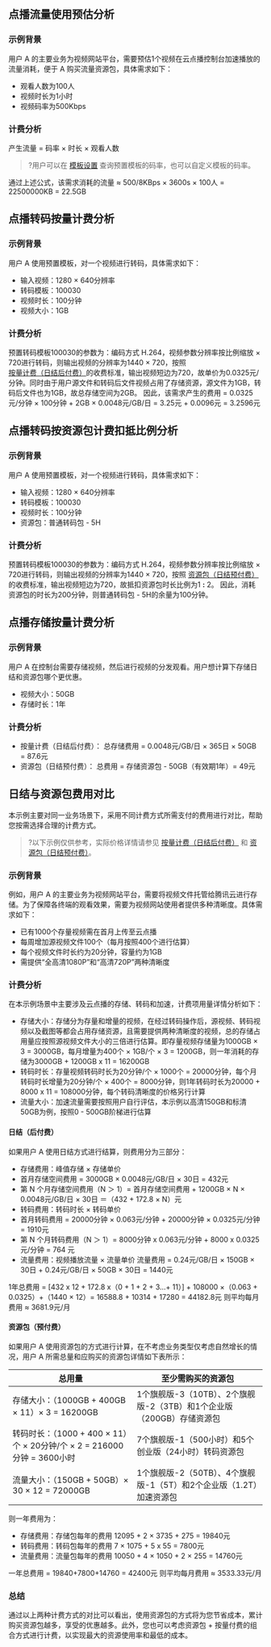 
## 点播流量使用预估分析
### 示例背景
用户 A 的主要业务为视频网站平台，需要预估1个视频在云点播控制台加速播放的流量消耗，便于 A 购买流量资源包，具体需求如下：

- 观看人数为100人
- 视频时长为1小时
- 视频码率为500Kbps

### 计费分析
产生流量 = 码率 × 时长 × 观看人数
>?用户可以在 [模板设置](https://cloud.tencent.com/document/product/266/33818) 查询预置模板的码率，也可以自定义模板的码率。

通过上述公式，该需求消耗的流量 ≈ 500/8KBps × 3600s × 100人 = 22500000KB = 22.5GB



## 点播转码按量计费分析
### 示例背景
用户 A 使用预置模板，对一个视频进行转码，具体需求如下：

- 输入视频：1280 × 640分辨率
- 转码模板：100030
- 视频时长：100分钟
- 视频大小：1GB

### 计费分析
预置转码模板100030的参数为：编码方式 H.264，视频参数分辨率按比例缩放 × 720进行转码，则输出视频的分辨率为1440 × 720，按照 [按量计费（日结后付费）](https://cloud.tencent.com/document/product/266/14666#.E6.99.AE.E9.80.9A.E8.BD.AC.E7.A0.81)的收费标准，输出视频短边为720，故单价为0.0325元/分钟。同时由于用户源文件和转码后文件视频占用了存储资源，源文件为1GB，转码后文件也为1GB，故总存储空间为2GB。
因此，该需求产生的费用 = 0.0325元/分钟 × 100分钟 + 2GB × 0.0048元/GB/日 = 3.25元 + 0.0096元 = 3.2596元


## 点播转码按资源包计费扣抵比例分析
### 示例背景
用户 A 使用预置模板，对一个视频进行转码，具体需求如下：

- 输入视频：1280 × 640分辨率
- 转码模板：100030
- 视频时长：100分钟
- 资源包：普通转码包 - 5H

### 计费分析
预置转码模板100030的参数为：编码方式 H.264，视频参数分辨率按比例缩放 × 720进行转码，则输出视频的分辨率为1440 × 720，按照 [资源包（日结预付费）](https://cloud.tencent.com/document/product/266/14667#3.2-.E6.99.AE.E9.80.9A.E8.BD.AC.E7.A0.81.E5.8C.85.E6.8A.B5.E6.89.A3.E6.AF.94.E4.BE.8B)的收费标准，输出视频短边为720，故抵扣资源包时长比例为1 **:** 2。
因此，消耗资源包的时长为200分钟，则普通转码包 - 5H的余量为100分钟。


## 点播存储按量计费分析
### 示例背景
用户 A 在控制台需要存储视频，然后进行视频的分发观看。用户想计算下存储日结和资源包哪个更优惠。

- 视频大小：50GB
- 存储时长：1年

### 计费分析
- 按量计费（日结后付费）：
总存储费用 = 0.0048元/GB/日 × 365日 × 50GB = 87.6元
- 资源包（日结预付费）：
总费用 = 存储资源包 - 50GB（有效期1年）= 49元

## 日结与资源包费用对比

本示例主要对同一业务场景下，采用不同计费方式所需支付的费用进行对比，帮助您按需选择合理的计费方式。
>?以下示例仅供参考，实际价格详情请参见 [按量计费（日结后付费）](https://cloud.tencent.com/document/product/266/14666) 和 [资源包（日结预付费）](https://cloud.tencent.com/document/product/266/14667)。

### 示例背景
例如，用户 A 的主要业务为视频网站平台，需要将视频文件托管给腾讯云进行存储。为了保障各终端的观看效果，需要为视频网站使用者提供多种清晰度。具体需求如下：
- 已有1000个存量视频需在首月上传至云点播
- 每周增加源视频文件100个（每月按照400个进行估算）
- 每个视频文件时长约为20分钟，容量约为1GB
- 需提供“全高清1080P”和“高清720P”两种清晰度

### 计费分析

在本示例场景中主要涉及云点播的存储、转码和加速，计费项用量详情分析如下：
- 存储大小：存储分为存量和增量的视频，在经过转码操作后，源视频、转码视频以及截图等都会占用存储资源，且需要提供两种清晰度的视频，总的存储占用量应按照源视频文件大小的三倍进行估算。即存量视频存储量为1000GB × 3 = 3000GB，每月增量为400个 × 1GB/个 × 3 = 1200GB，则一年消耗的存储为3000GB + 1200GB x 11 = 16200GB
- 转码时长：存量视频转码时长为20分钟/个 × 1000个 = 20000分钟，每个月转码时长增量为20分钟/个 × 400个 = 8000分钟，则1年转码时长为20000 + 8000 x 11 = 108000分钟，每个转码清晰度的价格另行计算
- 流量大小：加速流量需要按照用户自行评估，本示例以高清150GB和标清50GB为例，按照0 - 500GB阶梯进行估算

#### 日结（后付费）

如果用户 A 使用日结方式进行结算，则费用分为三部分：
- 存储费用：峰值存储 × 存储单价
 - 首月存储空间费用 = 3000GB × 0.0048元/GB/日 × 30日 = 432元
 - 第 N 个月存储空间费用（N ＞ 1）= 首月存储空间费用 + 1200GB × N × 0.0048元/GB/日 × 30日 ＝（432 + 172.8 × N）元 
- 转码费用：转码时长 × 转码单价
 - 首月转码费用 = 20000分钟 × 0.063元/分钟 + 20000分钟 × 0.0325元/分钟 = 1910元
 - 第 N 个月转码费用（N ＞ 1）= 8000分钟 x 0.063元/分钟 + 8000 x 0.0325元/分钟 = 764 元
- 流量费用：视频播放流量 × 流量单价
  流量费用 = 0.24元/GB/日 × 150GB × 30日 + 0.24元/GB/日 × 50GB × 30日 = 1440元

1年总费用 = [432 x 12 + 172.8 x（0 + 1 + 2 + 3...+ 11）] + 108000 ×（0.063 + 0.0325）+（1440 × 12）= 16588.8 + 10314 + 17280 = 44182.8元
则平均每月费用 ≈ 3681.9元/月

#### 资源包（预付费）

如果用户 A 使用资源包的方式进行计算，在不考虑业务类型仅考虑自然增长的情况，用户 A 所需总量和应购买的资源包详情如下表所示：

| 总用量 | 至少需购买的资源包 | 
|---------|---------|
| 存储大小：（1000GB + 400GB × 11）× 3 = 16200GB | 1个旗舰版-3（10TB）、2个旗舰版-2（3TB）和1个企业版（200GB）存储资源包| 
| 转码时长：（1000 + 400 × 11）个 × 20分钟/个 × 2 = 216000分钟 = 3600小时 |7个旗舰版-1（500小时）和5个创业版（24小时）转码资源包 |
| 流量大小：（150GB + 50GB）× 30 × 12 = 72000GB | 1个旗舰版-2（50TB）、4个旗舰版-1（5T）和2个企业版（1.2T）加速资源包 | 

则一年费用为：
- 存储费用：存储包每年的费用
12095 + 2 × 3735 + 275 = 19840元
- 转码费用：转码包每年的费用
7 × 1075 + 5 x 55 = 7800元
- 流量费用：流量包每年的费用
10050 + 4 × 1050 + 2 × 255 = 14760元

一年总费用 = 19840+7800+14760 = 42400元
则平均每月费用 ≈ 3533.33元/月

### 总结

通过以上两种计费方式的对比可以看出，使用资源包的方式将为您节省成本，累计购买资源包越多，享受的优惠越多。此外，您也可以考虑资源包 + 按量付费的组合方式进行计费，以实现最大的资源使用率和最低的成本。



